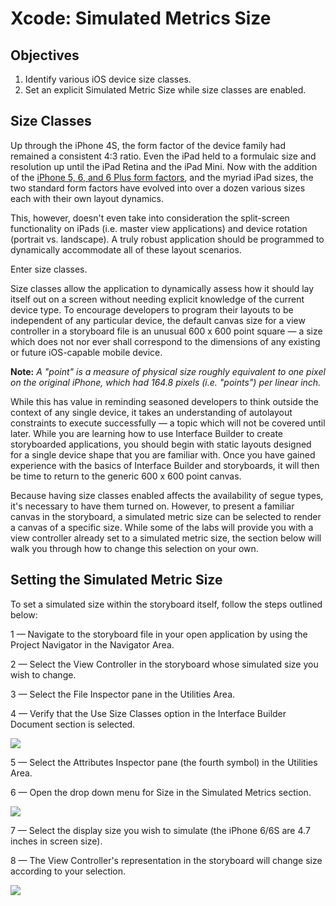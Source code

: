 # Xcode: Simulated Metrics Size

## Objectives

1. Identify various iOS device size classes.
2. Set an explicit Simulated Metric Size while size classes are enabled.

## Size Classes

Up through the iPhone 4S, the form factor of the device family had remained a consistent 4:3 ratio. Even the iPad held to a formulaic size and resolution up until the iPad Retina and the iPad Mini. Now with the addition of the [iPhone 5, 6, and 6 Plus form factors](http://www.paintcodeapp.com/news/ultimate-guide-to-iphone-resolutions), and the myriad iPad sizes, the two standard form factors have evolved into over a dozen various sizes each with their own layout dynamics.

This, however, doesn't even take into consideration the split-screen functionality on iPads (i.e. master view applications) and device rotation (portrait vs. landscape). A truly robust application should be programmed to dynamically accommodate all of these layout scenarios.

Enter size classes.

Size classes allow the application to dynamically assess how it should lay itself out on a screen without needing explicit knowledge of the current device type. To encourage developers to program their layouts to be independent of any particular device, the default canvas size for a view controller in a storyboard file is an unusual 600 x 600 point square — a size which does not nor ever shall correspond to the dimensions of any existing or future iOS-capable mobile device.

**Note:** *A "point" is a measure of physical size roughly equivalent to one pixel on the original iPhone, which had 164.8 pixels (i.e. "points") per linear inch.*

While this has value in reminding seasoned developers to think outside the context of any single device, it takes an understanding of autolayout constraints to execute successfully — a topic which will not be covered until later. While you are learning how to use Interface Builder to create storyboarded applications, you should begin with static layouts designed for a single device shape that you are familiar with. Once you have gained experience with the basics of Interface Builder and storyboards, it will then be time to return to the generic 600 x 600 point canvas.

Because having size classes enabled affects the availability of segue types, it's necessary to have them turned on. However, to present a familiar canvas in the storyboard, a simulated metric size can be selected to render a canvas of a specific size. While some of the labs will provide you with a view controller already set to a simulated metric size, the section below will walk you through how to change this selection on your own.

## Setting the Simulated Metric Size

To set a simulated size within the storyboard itself, follow the steps outlined below:

1 — Navigate to the storyboard file in your open application by using the Project Navigator in the Navigator Area.  

2 — Select the View Controller in the storyboard whose simulated size you wish to change.  

3 — Select the File Inspector pane in the Utilities Area.  

4 — Verify that the Use Size Classes option in the Interface Builder Document section is selected.

![](https://curriculum-content.s3.amazonaws.com/ios-segues-and-nav-controllers-unit/xcode_verify_size_classes.png)

5 — Select the Attributes Inspector pane (the fourth symbol) in the Utilities Area.  

6 — Open the drop down menu for Size in the Simulated Metrics section.

![](https://curriculum-content.s3.amazonaws.com/ios-segues-and-nav-controllers-unit/xcode_size_menu.png)

7 — Select the display size you wish to simulate (the iPhone 6/6S are 4.7 inches in screen size).  

8 — The View Controller's representation in the storyboard will change size according to your selection.

![](https://curriculum-content.s3.amazonaws.com/ios-segues-and-nav-controllers-unit/xcode_size_iphone6.png
)